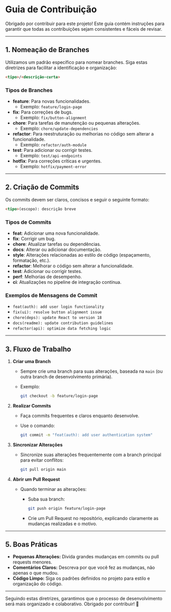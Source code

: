 # Guia de Contribuição

Obrigado por contribuir para este projeto! Este guia contém instruções para garantir que todas as contribuições sejam consistentes e fáceis de revisar.

---

## **1. Nomeação de Branches**

Utilizamos um padrão específico para nomear branches. Siga estas diretrizes para facilitar a identificação e organização:

```html
<tipo>/<descrição-curta>
```

### **Tipos de Branches**

- **feature**: Para novas funcionalidades.
  - Exemplo: `feature/login-page`
- **fix**: Para correções de bugs.
  - Exemplo: `fix/button-alignment`
- **chore**: Para tarefas de manutenção ou pequenas alterações.
  - Exemplo: `chore/update-dependencies`
- **refactor**: Para reestruturação ou melhorias no código sem alterar a funcionalidade.
  - Exemplo: `refactor/auth-module`
- **test**: Para adicionar ou corrigir testes.
  - Exemplo: `test/api-endpoints`
- **hotfix**: Para correções críticas e urgentes.
  - Exemplo: `hotfix/payment-error`

---

## **2. Criação de Commits**

Os commits devem ser claros, concisos e seguir o seguinte formato:

```html
<tipo>(escopo): descrição breve
```

### **Tipos de Commits**

- **feat**: Adicionar uma nova funcionalidade.
- **fix**: Corrigir um bug.
- **chore**: Atualizar tarefas ou dependências.
- **docs**: Alterar ou adicionar documentação.
- **style**: Alterações relacionadas ao estilo de código (espaçamento, formatação, etc.).
- **refactor**: Melhorar o código sem alterar a funcionalidade.
- **test**: Adicionar ou corrigir testes.
- **perf**: Melhorias de desempenho.
- **ci**: Atualizações no pipeline de integração contínua.

### **Exemplos de Mensagens de Commit**

- `feat(auth): add user login functionality`
- `fix(ui): resolve button alignment issue`
- `chore(deps): update React to version 18`
- `docs(readme): update contribution guidelines`
- `refactor(api): optimize data fetching logic`

---

## **3. Fluxo de Trabalho**

1. **Criar uma Branch**
   - Sempre crie uma branch para suas alterações, baseada na `main` (ou outra branch de desenvolvimento primária).
   - Exemplo:

     ```bash
     git checkout -b feature/login-page
     ```

2. **Realizar Commits**
   - Faça commits frequentes e claros enquanto desenvolve.
   - Use o comando:

     ```bash
     git commit -m "feat(auth): add user authentication system"
     ```

3. **Sincronizar Alterações**
   - Sincronize suas alterações frequentemente com a branch principal para evitar conflitos:

     ```bash
     git pull origin main
     ```

4. **Abrir um Pull Request**
   - Quando terminar as alterações:
     - Suba sua branch:

       ```bash
       git push origin feature/login-page
       ```

     - Crie um Pull Request no repositório, explicando claramente as mudanças realizadas e o motivo.

---

## **5. Boas Práticas**

- **Pequenas Alterações:** Divida grandes mudanças em commits ou pull requests menores.
- **Comentários Claros:** Descreva por que você fez as mudanças, não apenas o que mudou.
- **Código Limpo:** Siga os padrões definidos no projeto para estilo e organização do código.

---

Seguindo estas diretrizes, garantimos que o processo de desenvolvimento será mais organizado e colaborativo. Obrigado por contribuir! 🚀
